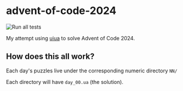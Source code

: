 # advent-of-code-2024

![Run all tests](https://github.com/mrwilson/advent-of-code-2024/actions/workflows/test.yaml/badge.svg)

My attempt using [uiua](https://www.uiua.org/) to solve Advent of Code 2024.

## How does this all work?

Each day's puzzles live under the corresponding numeric directory `NN/`

Each directory will have `day_00.ua` (the solution).